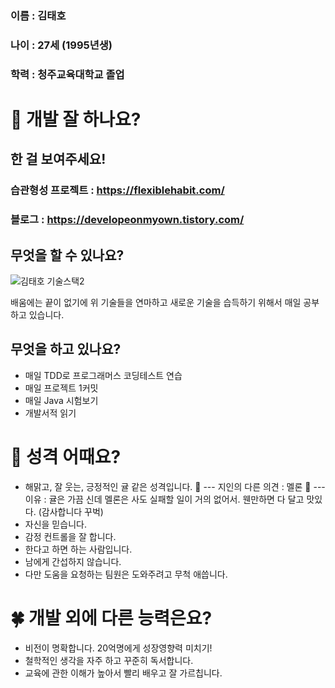 ### 이름 : 김태호
### 나이 : 27세 (1995년생)
### 학력 : 청주교육대학교 졸업

# 👀 개발 잘 하나요?
## 한 걸 보여주세요!

### 습관형성 프로젝트 : https://flexiblehabit.com/
### 블로그 : https://developeonmyown.tistory.com/

## 무엇을 할 수 있나요?

![김태호 기술스택2](https://user-images.githubusercontent.com/65271951/103536702-5b7fc480-4ed6-11eb-8441-e81795f90321.jpeg)

배움에는 끝이 없기에 위 기술들을 연마하고 새로운 기술을 습득하기 위해서 매일 공부하고 있습니다.

## 무엇을 하고 있나요?
- 매일 TDD로 프로그래머스 코딩테스트 연습
- 매일 프로젝트 1커밋
- 매일 Java 시험보기
- 개발서적 읽기

# 🌈 성격 어때요?
- 해맑고, 잘 웃는, 긍정적인 귤 같은 성격입니다. 🍊
--- 지인의 다른 의견 : 멜론 🍈
--- 이유 : 귤은 가끔 신데 멜론은 사도 실패할 일이 거의 없어서. 웬만하면 다 달고 맛있다. (감사합니다 꾸벅)
- 자신을 믿습니다.
- 감정 컨트롤을 잘 합니다.
- 한다고 하면 하는 사람입니다.
- 남에게 간섭하지 않습니다.
- 다만 도움을 요청하는 팀원은 도와주려고 무척 애씁니다.

# 🍀 개발 외에 다른 능력은요?
- 비전이 명확합니다. 20억명에게 성장영향력 미치기!
- 철학적인 생각을 자주 하고 꾸준히 독서합니다.
- 교육에 관한 이해가 높아서 빨리 배우고 잘 가르칩니다.
